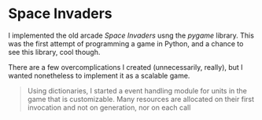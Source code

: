 # Space Invaders

I implemented the old arcade _Space Invaders_ usng the _pygame_ library.
This was the first attempt of programming a game in Python, and a chance to see this library, cool though.

There are a few overcomplications I created (unnecessarily, really), but I wanted nonetheless to implement it as a scalable game.
  > Using dictionaries, I started a event handling module for units in the game that is customizable.
  > Many resources are allocated on their first invocation and not on generation, nor on each call

